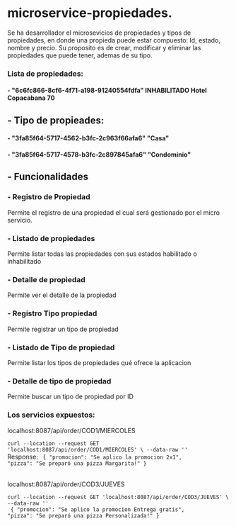 # microservice-propiedades.
Se ha desarrollador el microsevicios de propiedades y tipos de propiedades, en donde una propieda puede estar compuesto:
Id, estado, nombre y precio.
Su proposito es de crear, modificar y eliminar las propiedades que puede tener, ademas de su tipo.
<br>
### Lista de propiedades:
#### - "6c6fc866-8cf6-4f71-a198-91240554fdfa" INHABILITADO Hotel Copacabana 70

## - Tipo de propieades:
#### - "3fa85f64-5717-4562-b3fc-2c963f66afa6"	"Casa" 
#### - "3fa85f64-5717-4578-b3fc-2c897845afa6"	"Condominio" 


## - Funcionalidades
### - Registro de Propiedad
Permite el registro de una propiedad el cual será gestionado por el micro servicio.

### - Listado de propiedades
Permite listar todas las propiedades con sus estados habilitado o inhabilitado

### - Detalle de propiedad
Permite ver el detalle de la propiedad

### - Registro Tipo propiedad
Permite registrar un tipo de propiedad

### - Listado de Tipo de propiedad
Permite listar los tipos de propiedades qué ofrece la aplicacion

### - Detalle de tipo de propiedad
Permite buscar un tipo de propiedad por ID

### Los servicios expuestos:

localhost:8087/api/order/COD1/MIERCOLES

`curl --location --request GET 'localhost:8087/api/order/COD1/MIERCOLES' \
--data-raw ''`
<br>
Response:
<code>
{
    "promocion": "Se aplico la promocion 2x1",
    "pizza": "Se preparó una pizza Margarita!"
}
</code>
<br>
<br>


localhost:8087/api/order/COD3/JUEVES

`curl --location --request GET 'localhost:8087/api/order/COD3/JUEVES' \
--data-raw ''`
<br>
<code>
{
    "promocion": "Se aplico la promocion Entrega gratis",
    "pizza": "Se preparó una pizza Personalizada!"
}
</code>
